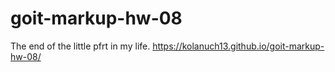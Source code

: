# goit-markup-hw-08
The end of the little pfrt in my life.
https://kolanuch13.github.io/goit-markup-hw-08/
